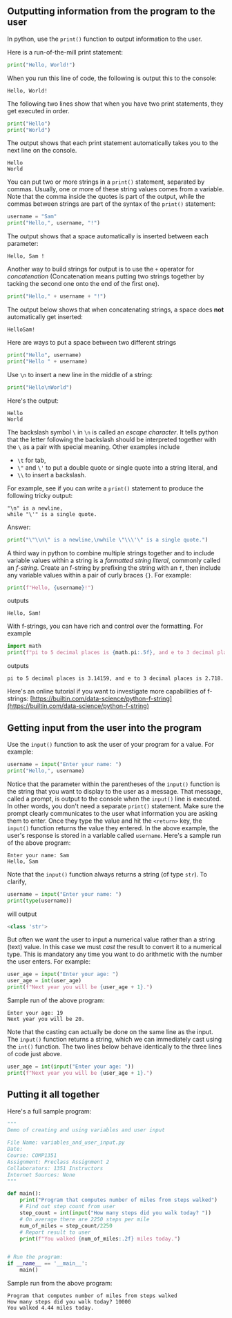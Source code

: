 ## Outputting information from the program to the user

In python, use the `print()` function to output information to the user.

Here is a run-of-the-mill print statement:
```python
print("Hello, World!")
```
When you run this line of code, the following is output this to the console:
```
Hello, World!
```

The following two lines show that when you have two print statements, they get executed in order. 
```python
print("Hello")
print("World")
```
The output shows that each print statement automatically takes you to the next line on the console.
```
Hello
World
```

You can put two or more strings in a `print()` statement, separated by commas. Usually, one or more of these string values comes from a variable. Note that the comma inside the quotes is part of the output, while the commas between strings are part of the syntax of the `print()` statement:
```python
username = "Sam"
print("Hello,", username, "!")
```
The output shows that a space automatically is inserted between each parameter:
```
Hello, Sam !
```

Another way to build strings for output is to use the `+` operator for *concatenation* (Concatenation means putting two strings together by tacking the second one onto the end of the first one).
```python
print("Hello," + username + "!")
```
The output below shows that when concatenating strings, a space does **not** automatically get inserted:
```
HelloSam!
```

Here are ways to put a space between two different strings
```python
print("Hello", username)
print("Hello " + username)
```
Use `\n` to insert a new line in the middle of a string:
```python
print("Hello\nWorld")
```
Here's the output:
```
Hello
World
```

The backslash symbol `\`  in `\n` is called an *escape character*. It tells python that the letter following the backslash should be interpreted together with the `\` as a pair with special meaning. Other examples include 
- `\t` for tab, 
- `\"` and `\'` to put a double quote or single quote into a string literal, and
- `\\` to insert a backslash.

For example, see if you can write a `print()` statement to produce the following tricky output:
```
"\n" is a newline,
while "\'" is a single quote.
```
Answer:
```python
print("\"\\n\" is a newline,\nwhile \"\\\'\" is a single quote.")
```

A third way in python to combine multiple strings together and to include variable values within a string is a *formatted string literal*, commonly called an *f-string*. Create an f-string by prefixing the string with an `f`, then include any variable values within a pair of curly braces `{}`. For example:
```python
print(f"Hello, {username}!")
```
outputs
```
Hello, Sam!
```
With f-strings, you can have rich and control over the formatting.
For example
```python
import math
print(f"pi to 5 decimal places is {math.pi:.5f}, and e to 3 decimal places is {math.e:.3f}.")
```
outputs
```
pi to 5 decimal places is 3.14159, and e to 3 decimal places is 2.718.
```

Here's an online tutorial if you want to investigate more capabilities of f-strings:
[https://builtin.com/data-science/python-f-string](https://builtin.com/data-science/python-f-string)


## Getting input from the user into the program

Use the `input()` function to ask the user of your program for a value. For example:
```python
username = input("Enter your name: ")
print("Hello,", username)
```
Notice that the parameter within the parentheses of the `input()` function is the string that you want to display to the user as a message. That message, called a prompt, is output to the console when the `input()` line is executed. In other words, you don't need a separate `print()` statement. Make sure the prompt clearly communicates to the user what information you are asking them to enter. Once they type the value and hit the `<return>` key,
the `input()` function returns the value they entered. In the above example, the user's response is stored in a variable called `username`.
Here's a sample run of the above program:
```
Enter your name: Sam
Hello, Sam
```

Note that the `input()` function always returns a string (of type `str`). To clarify,
```python
username = input("Enter your name: ")
print(type(username))
```
will output
```python
<class 'str'>
```
But often we want the user to input a numerical value rather than a string (text) value. In this case we must *cast* the result to convert it to a numerical type. This is mandatory any time you want to do arithmetic with the number the user enters. For example:
```python
user_age = input("Enter your age: ")
user_age = int(user_age)
print(f"Next year you will be {user_age + 1}.")
```
Sample run of the above program:
```
Enter your age: 19
Next year you will be 20.
```

Note that the casting can actually be done on the same line as the input. The `input()` function returns a string, which we can immediately cast using the `int()` function. The two lines below behave identically to the three lines of code just above.
```python
user_age = int(input("Enter your age: "))
print(f"Next year you will be {user_age + 1}.")
```

## Putting it all together
Here's a full sample program:
```python
"""
Demo of creating and using variables and user input

File Name: variables_and_user_input.py
Date:
Course: COMP1351
Assignment: Preclass Assignment 2
Collaborators: 1351 Instructors
Internet Sources: None
"""

def main():
    print("Program that computes number of miles from steps walked")
    # Find out step count from user
    step_count = int(input("How many steps did you walk today? "))
    # On average there are 2250 steps per mile
    num_of_miles = step_count/2250
    # Report result to user
    print(f"You walked {num_of_miles:.2f} miles today.")


# Run the program:
if __name__ == '__main__':
    main()
```

Sample run from the above program:
```
Program that computes number of miles from steps walked
How many steps did you walk today? 10000
You walked 4.44 miles today.
```
